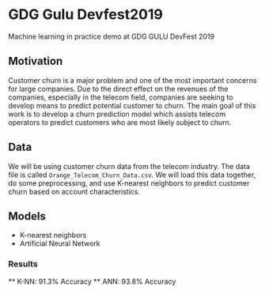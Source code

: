 # GDG Gulu Devfest2019
Machine learning in practice demo at GDG GULU DevFest 2019
## Motivation
Customer churn is a major problem and one of the most important concerns for large companies. Due to the direct effect on the revenues of the companies, especially in the telecom field, companies are seeking to develop means to predict potential customer to churn. The main goal of this work is to develop a churn prediction model which assists telecom operators to predict customers who are most likely subject to churn. 
## Data
We will be using customer churn data from the telecom industry. The data file is called 
`Orange_Telecom_Churn_Data.csv`. We will load this data together, do some preprocessing, and use K-nearest neighbors to predict customer churn based on account characteristics.
## Models
* K-nearest neighbors
* Artificial Neural Network
### Results
** K-NN: 91.3% Accuracy
** ANN: 93.8% Accuracy
